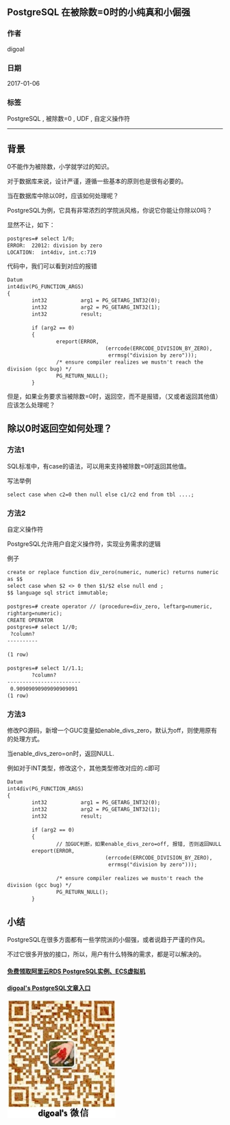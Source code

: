 ## PostgreSQL 在被除数=0时的小纯真和小倔强  
                                                                                
### 作者                                                                               
digoal                                                                                
                                                                                
### 日期                                                                               
2017-01-06                                                                                    
                                                                                
### 标签                                                                              
PostgreSQL , 被除数=0 , UDF , 自定义操作符           
                                                                                
----                                                                              
                                           
## 背景   
0不能作为被除数，小学就学过的知识。     
    
对于数据库来说，设计严谨，遵循一些基本的原则也是很有必要的。     
     
当在数据库中除以0时，应该如何处理呢？  
  
PostgreSQL为例，它具有非常浓烈的学院派风格，你说它你能让你除以0吗？     
    
显然不让，如下：  
  
```
postgres=# select 1/0;  
ERROR:  22012: division by zero  
LOCATION:  int4div, int.c:719  
```  
   
代码中，我们可以看到对应的报错  
  
```  
Datum  
int4div(PG_FUNCTION_ARGS)  
{  
        int32           arg1 = PG_GETARG_INT32(0);  
        int32           arg2 = PG_GETARG_INT32(1);  
        int32           result;  
  
        if (arg2 == 0)  
        {  
                ereport(ERROR,  
                                (errcode(ERRCODE_DIVISION_BY_ZERO),  
                                 errmsg("division by zero")));  
                /* ensure compiler realizes we mustn't reach the division (gcc bug) */  
                PG_RETURN_NULL();  
        }  
```  
  
但是，如果业务要求当被除数=0时，返回空，而不是报错，（又或者返回其他值）应该怎么处理呢？  
  
## 除以0时返回空如何处理？  
### 方法1  
SQL标准中，有case的语法，可以用来支持被除数=0时返回其他值。  
  
写法举例  
  
```  
select case when c2=0 then null else c1/c2 end from tbl ....;  
```  
  
### 方法2  
自定义操作符  
  
PostgreSQL允许用户自定义操作符，实现业务需求的逻辑  
  
例子  
  
```  
create or replace function div_zero(numeric, numeric) returns numeric as $$                 
select case when $2 <> 0 then $1/$2 else null end ;                
$$ language sql strict immutable;  
  
postgres=# create operator // (procedure=div_zero, leftarg=numeric, rightarg=numeric);  
CREATE OPERATOR  
postgres=# select 1//0;  
 ?column?   
----------  
           
(1 row)  
  
postgres=# select 1//1.1;  
        ?column?          
------------------------  
 0.90909090909090909091  
(1 row)  
```  
  
### 方法3  
修改PG源码，新增一个GUC变量如enable_divs_zero，默认为off，则使用原有的处理方式。  
  
当enable_divs_zero=on时，返回NULL.  
  
例如对于INT类型，修改这个，其他类型修改对应的.c即可  
  
```  
Datum  
int4div(PG_FUNCTION_ARGS)  
{  
        int32           arg1 = PG_GETARG_INT32(0);  
        int32           arg2 = PG_GETARG_INT32(1);  
        int32           result;  
  
        if (arg2 == 0)  
        {  
                // 加GUC判断，如果enable_divs_zero=off, 报错, 否则返回NULL  
		ereport(ERROR,  
                                (errcode(ERRCODE_DIVISION_BY_ZERO),  
                                 errmsg("division by zero")));  
                  
                /* ensure compiler realizes we mustn't reach the division (gcc bug) */  
                PG_RETURN_NULL();  
        }  
```  
  
## 小结  
PostgreSQL在很多方面都有一些学院派的小倔强，或者说趋于严谨的作风。  
  
不过它很多开放的接口，所以，用户有什么特殊的需求，都是可以解决的。  
  
  
         
                                       
                               
  
  
  
  
  
  
  
  
  
  
  
  
  
#### [免费领取阿里云RDS PostgreSQL实例、ECS虚拟机](https://free.aliyun.com/ "57258f76c37864c6e6d23383d05714ea")
  
  
#### [digoal's PostgreSQL文章入口](https://github.com/digoal/blog/blob/master/README.md "22709685feb7cab07d30f30387f0a9ae")
  
  
![digoal's weixin](../pic/digoal_weixin.jpg "f7ad92eeba24523fd47a6e1a0e691b59")
  
  
  
  
  
  
  
